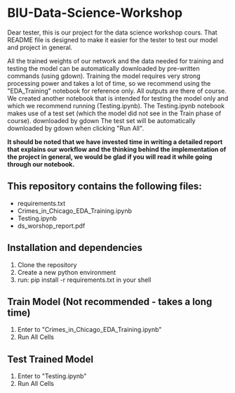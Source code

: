 # BIU-Data-Science-Workshop

Dear tester,
this is our project for the data science workshop cours.
That README file is designed to make it easier for the tester to test our model and project in general.

All the trained weights of our network and the data needed for training and testing the model can be automatically downloaded by pre-written commands (using gdown).
Training the model requires very strong processing power and takes a lot of time, so we recommend using the "EDA_Training" notebook for reference only. All outputs are there of course.
We created another notebook that is intended for testing the model only and which we recommend running (Testing.ipynb).
The Testing.ipynb notebook makes use of a test set (which the model did not see in the Train phase of course).  downloaded by gdown 
The test set will be automatically downloaded by gdown when clicking "Run All".

<b>It should be noted that we have invested time in writing a detailed report that explains our workflow and the thinking behind the implementation of the project in general, we would be glad if you will read it while going through our notebook.</b>


## This repository contains the following files:
- requirements.txt
- Crimes_in_Chicago_EDA_Training.ipynb
- Testing.ipynb
- ds_worshop_report.pdf

## Installation and dependencies
1. Clone the repository
2. Create a new python environment
3. run: pip install -r requirements.txt in your shell

## Train Model (Not recommended - takes a long time)
1. Enter to "Crimes_in_Chicago_EDA_Training.ipynb"
2. Run All Cells

## Test Trained Model
1. Enter to "Testing.ipynb"
2. Run All Cells
